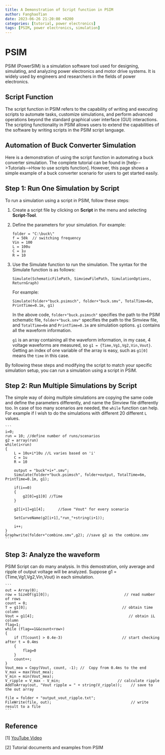 ```yaml
---
title: A Demonstration of Script function in PSIM
author: FanghaoTian
date: 2023-06-26 21:20:00 +0200
categories: [tutorial, power electronics]
tags: [PSIM, power electronics, simulation]
---
```


# PSIM

PSIM (PowerSIM) is a simulation software tool used for designing, simulating, and analyzing power electronics and motor drive systems. It is widely used by engineers and researchers in the fields of power electronics.

## Script Function

The script function in PSIM refers to the capability of writing and executing scripts to automate tasks, customize simulations, and perform advanced operations beyond the standard graphical user interface (GUI) interactions. The scripting functionality in PSIM allows users to extend the capabilities of the software by writing scripts in the PSIM script language.

## Automation of Buck Converter Simulation

Here is a demonstration of using the script function in automating a buck converter simulation. The complete tutorial can be found in [help-->Tutorials-->How to use scripts function]. However, this page shows a simple example of a buck converter scenario for users to get started easily.

## Step 1: Run One Simulation by Script

To run a simulation using a script in PSIM, follow these steps:

1. Create a script file by clicking on **Script** in the menu and selecting **Script-Tool**.
2. Define the parameters for your simulation. For example:

    ```
    folder = "C:\buck\"
    f = 50k  // switching frequency
    Vin = 100
    L = 100u
    C = 1u
    R = 10
    ```

3. Use the Simulate function to run the simulation. The syntax for the Simulate function is as follows:

    ```
    Simulate(SchematicFilePath, SimviewFilePath, SimulationOptions, ReturnGraph)
    ```

    For example:

    ```
    Simulate(folder+"buck.psimsch", folder+"buck.smv", TotalTime=6m, PrintTime=0.1m, g1)
    ```

    In the above code, `folder+"buck.psimsch"` specifies the path to the PSIM schematic file, `folder+"buck.smv"` specifies the path to the Simview file, and `TotalTime=6m` and `PrintTime=0.1m` are simulation options. `g1` contains all the waveform information.

    `g1` is an array containing all the waveform information, in my case, 4 voltage waveforms are measured, so `g1 = {Time,Vg1,Vg2,Vin,Vout}`. Getting an index of one variable of the array is easy, such as `g1[0]` means the `time` in this case.

By following these steps and modifying the script to match your specific simulation setup, you can run a simulation using a script in PSIM.

## Step 2: Run Multiple Simulations by Script

The simple way of doing multiple simulations are copying the same code and define the parameters differently, and name the Simview file differently too. In case of too many scenarios are needed, the `while` function can help. For example if I wish to do the simulations with different 20 different `L` values.

    ```
    i=0;
    run = 10; //define number of runs/scenarios
    g2 = array(run)
    while(i<run)
    {
        L = 10u+i*10u //L varies based on 'i'
        C = 1u
        R = 10

        output = "buck"+i+".smv";
        Simulate(folder+"buck.psimsch", folder+output, TotalTime=6m, PrintTime=0.1m, g1);

        if(i==0)
        {
            g2[0]=g1[0] //Time
        }

        g2[i+1]=g1[4];      //Save "Vout" for every scenario

        SetCurveName(g2[i+1],"run_"+string(i+1));

        i++;
    }
    Graphwrite(folder+"combine.smv",g2); //save g2 as the combine.smv
    ```

## Step 3: Analyze the waveform

PSIM Script can do many analysis. In this demostration, only average and ripple of output voltage will be analyzed. Suppose g1 = {Time,Vg1,Vg2,Vin,Vout} in each simulation.

    ```
    out = Array(0);
    row = SizeOf(g1[0]);                                  // read number of rows
    count = 0;
	T = g1[0];                                           // obtain time column
    Vout = g1[4];                                           // obtain iL column
    flag=1;
    while (flag==1&&count<row>)
    {
        if (T[count] > 0.4e-3)                           // start checking after t = 0.4ms
		{
            flag=0
		}
        count++;
    }
    Vout_mea = Copy(Vout, count, -1); //  Copy from 0.4ms to the end
    V_max = max(Vout_mea);
    V_min = min(Vout_mea);
    V_ripple = V_max - V_min;                          // calculate ripple
    AddToArray(out, "Vout ripple = " + string(V_ripple));    // save to the out array

    file = folder + "output_vout_ripple.txt";
    FileWrite(file, out);                                    // write result to a file
    ```

Reference
---------

[1] [YouTube Video](https://www.youtube.com/watch?v=pwVVyRkuo50)

[2] Tutorial documents and examples from PSIM

